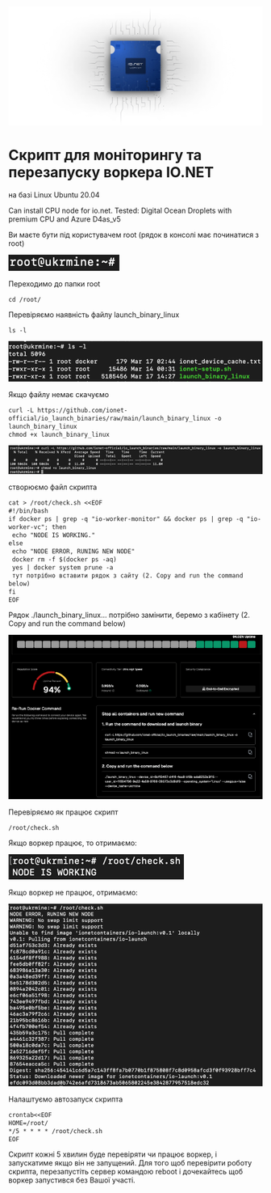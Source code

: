 ![Image alt](https://github.com/ukrmine/ionet/blob/main/pics/mAa0QmH3Nl9IyKqDAZzvuFNZhE0.webp)

# Скрипт для моніторингу та перезапуску воркера IO.NET 
на базі Linux Ubuntu 20.04

Can install CPU node for io.net. Tested: Digital Ocean Droplets with premium CPU and Azure D4as_v5


Ви маєте бути під користувачем root (рядок в консолі має починатися з root)

![Image alt](https://github.com/ukrmine/ionet/blob/main/pics/1root.png)

Переходимо до папки root
<!--sec data-title="OS X и Linux" data-id="OSX_Linux_whoami" data-collapse=true ces-->
```
cd /root/
```
<!--endsec-->
Перевіряємо наявність файлу launch_binary_linux
<!--sec data-title="OS X и Linux" data-id="OSX_Linux_whoami" data-collapse=true ces-->
```
ls -l
```
<!--endsec-->


![Image alt](https://github.com/ukrmine/ionet/blob/main/pics/2launch_binary_linux.png)

Якщо файлу немає скачуємо
<!--sec data-title="OS X и Linux" data-id="OSX_Linux_whoami" data-collapse=true ces-->
```
curl -L https://github.com/ionet-official/io_launch_binaries/raw/main/launch_binary_linux -o launch_binary_linux
chmod +x launch_binary_linux
```
<!--endsec-->

![Image alt](https://github.com/ukrmine/ionet/blob/main/pics/3Download_binary.png)

створюємо файл скрипта
<!--sec data-title="OS X и Linux" data-id="OSX_Linux_whoami" data-collapse=true ces-->
```
cat > /root/check.sh <<EOF 
#!/bin/bash 
if docker ps | grep -q "io-worker-monitor" && docker ps | grep -q "io-worker-vc"; then
 echo "NODE IS WORKING." 
else 
 echo "NODE ERROR, RUNING NEW NODE"
 docker rm -f $(docker ps -aq)
 yes | docker system prune -a
 тут потрібно вставити рядок з сайту (2. Copy and run the command below)
fi 
EOF
```
<!--endsec-->
Рядок ./launch_binary_linux... потрібно замінити, беремо з кабінету (2. Copy and run the command below)

![Image alt](https://github.com/ukrmine/ionet/blob/main/pics/4Copy_and_run_the_command.png)

Перевіряємо як працює скрипт
<!--sec data-title="OS X и Linux" data-id="OSX_Linux_whoami" data-collapse=true ces-->
```
/root/check.sh
```
<!--endsec-->
Якщо воркер працює, то отримаємо:

![Image alt](https://github.com/ukrmine/ionet/blob/main/pics/5check.png)

Якщо воркер не працює, отримаємо:

![Image alt](https://github.com/ukrmine/ionet/blob/main/pics/6run_new_node.png)

Налаштуємо автозапуск скрипта

<!--sec data-title="OS X и Linux" data-id="OSX_Linux_whoami" data-collapse=true ces-->
```
crontab<<EOF
HOME=/root/
*/5 * * * * /root/check.sh
EOF
```
<!--endsec-->

Скрипт кожні 5 хвилин буде перевіряти чи працює воркер, і запускатиме якщо він не запущений.
Для того щоб перевірити роботу скрипта, перезапустіть сервер командою reboot і дочекайтесь щоб воркер запустився без Вашої участі.






